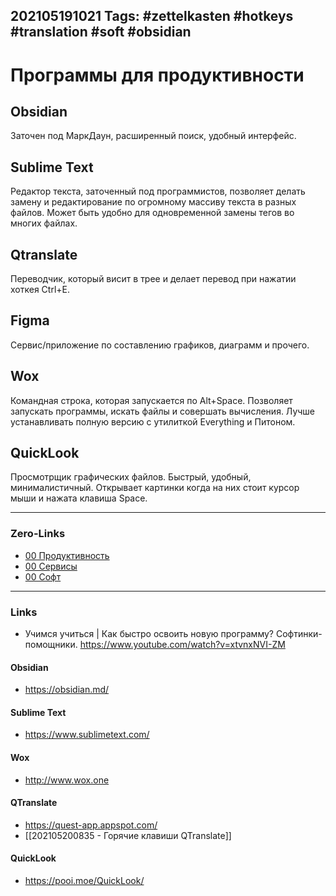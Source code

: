 202105191021
Tags: #zettelkasten #hotkeys #translation #soft #obsidian 
---
# Программы для продуктивности

## Obsidian
Заточен под МаркДаун, расширенный поиск, удобный интерфейс.

## Sublime Text
Редактор текста, заточенный под программистов, позволяет делать замену и редактирование по огромному массиву текста в разных файлов. Может быть удобно для одновременной замены тегов во многих файлах.

## Qtranslate
Переводчик, который висит в трее и делает перевод при нажатии хоткея Ctrl+E.

## Figma
Сервис/приложение по составлению графиков, диаграмм и прочего.

## Wox
Командная строка, которая запускается по Alt+Space. Позволяет запускать программы, искать файлы и совершать вычисления.
Лучше устанавливать полную версию с утилиткой Everything и Питоном. 

## QuickLook
Просмотрщик графических файлов. Быстрый, удобный, минималистичный. Открывает картинки когда на них стоит курсор мыши и нажата клавиша Space.

---
### Zero-Links
- [00 Продуктивность](00%20Продуктивность.md)
- [00 Сервисы](00%20Сервисы.md)
- [00 Софт](00%20Софт.md)

---
### Links
- Учимся учиться | Как быстро освоить новую программу? Софтинки-помощники. https://www.youtube.com/watch?v=xtvnxNVI-ZM


#### Obsidian
-  https://obsidian.md/

#### Sublime Text
-  https://www.sublimetext.com/

#### Wox
-  http://www.wox.one

#### QTranslate
-  https://quest-app.appspot.com/
-  [[202105200835 - Горячие клавиши QTranslate]]

#### QuickLook
-  https://pooi.moe/QuickLook/